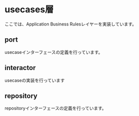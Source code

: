 # usecases層

ここでは、Application Business Rulesレイヤーを実装しています。

## port
usecaseインターフェースの定義を行っています。

## interactor
usecaseの実装を行っています

## repository
repositoryインターフェースの定義を行っています。